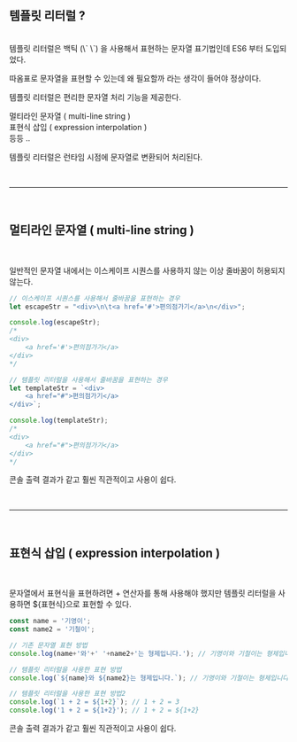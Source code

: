 
## 템플릿 리터럴 ?
<br>
템플릿 리터럴은 백틱 (\` \`) 을 사용해서 표현하는 문자열 표기법인데 ES6 부터 도입되었다.

따옴표로 문자열을 표현할 수 있는데 왜 필요할까 라는 생각이 들어야 정상이다.

템플릿 리터럴은 편리한 문자열 처리 기능을 제공한다.

멀티라인 문자열 ( multi-line string )  
표현식 삽입 ( expression interpolation )  
등등 ..

템플릿 리터럴은 런타임 시점에 문자열로 변환되어 처리된다.

<br>

***

<br>

## 멀티라인 문자열 ( multi-line string )

<br>

일반적인 문자열 내에서는 이스케이프 시퀀스를 사용하지 않는 이상 줄바꿈이 허용되지 않는다.

```js
// 이스케이프 시퀀스를 사용해서 줄바꿈을 표현하는 경우
let escapeStr = "<div>\n\t<a href='#'>편의점가기</a>\n</div>";

console.log(escapeStr);
/*
<div>
	<a href='#'>편의점가기</a>
</div>
*/

// 템플릿 리터럴을 사용해서 줄바꿈을 표현하는 경우
let templateStr = `<div>
	<a href="#">편의점가기</a>
</div>`;

console.log(templateStr);
/*
<div>
	<a href="#">편의점가기</a>
</div>
*/

```
콘솔 출력 결과가 같고 훨씬 직관적이고 사용이 쉽다.

<br>

***

<br>

## 표현식 삽입 ( expression interpolation ) 

<br>

문자열에서 표현식을 표현하려면 + 연산자를 통해 사용해야 했지만 템플릿 리터럴을 사용하면 ${표현식}으로 표현할 수 있다.

```js
const name = '기영이';
const name2 = '기철이';

// 기존 문자열 표현 방법
console.log(name+'와'+' '+name2+'는 형제입니다.'); // 기영이와 기철이는 형제입니다.

// 템플릿 리터럴을 사용한 표현 방법
console.log(`${name}와 ${name2}는 형제입니다.`); // 기영이와 기철이는 형제입니다.

// 템플릿 리터럴을 사용한 표현 방법2
console.log(`1 + 2 = ${1+2}`); // 1 + 2 = 3
console.log('1 + 2 = ${1+2}'); // 1 + 2 = ${1+2}

```
콘솔 출력 결과가 같고 훨씬 직관적이고 사용이 쉽다.

